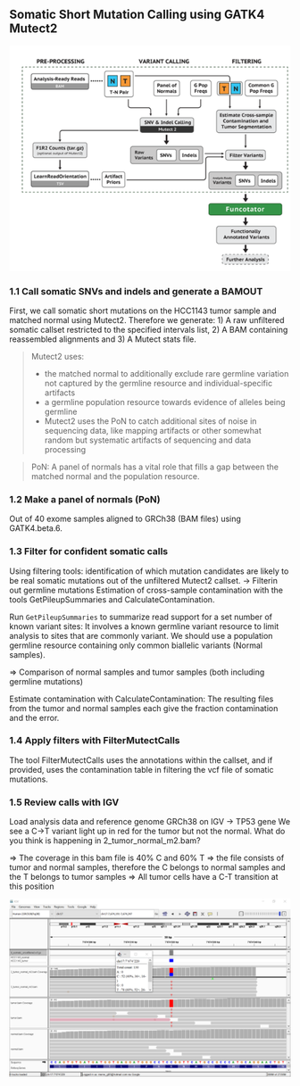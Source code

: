 ## **Somatic Short Mutation Calling using GATK4 Mutect2**

![image](gatk.PNG)

### **1.1  Call somatic SNVs and indels and generate a BAMOUT**
First, we call somatic short mutations on the HCC1143 tumor sample and matched normal using Mutect2.
Therefore we generate: 1) A raw unfiltered somatic callset restricted to the specified intervals list, 2) A BAM containing reassembled alignments and 3) A Mutect stats file.

> Mutect2 uses:
>* the matched normal to additionally exclude rare germline variation not captured by the germline resource and individual-specific artifacts
>* a germline population resource towards evidence of alleles being germline
>* Mutect2 uses the PoN to catch additional sites of noise in sequencing data, like mapping artifacts or other somewhat random but systematic artifacts of sequencing and data processing

> PoN: A panel of normals has a vital role that fills a gap between the matched normal and the population resource.

### **1.2 Make a panel of normals (PoN)**

Out of 40 exome samples aligned to GRCh38 (BAM files) using GATK4.beta.6.

### **1.3 Filter for confident somatic calls**
Using filtering tools: identification of which mutation candidates are likely to be real somatic mutations out of the unfiltered Mutect2 callset. -> Filterin out germline mutations
Estimation of cross-sample contamination with the tools GetPileupSummaries and CalculateContamination.

Run `GetPileupSummaries` to summarize read support for a set number of known variant sites: It involves a known germline variant resource to limit analysis to sites that are commonly variant. We should use a population germline resource containing only common biallelic variants (Normal samples).

=> Comparison of normal samples and tumor samples (both including germline mutations)
 
 Estimate contamination with CalculateContamination: The resulting files from the tumor and normal samples each give the fraction contamination and the error.
 
### **1.4 Apply filters with FilterMutectCalls**

The tool FilterMutectCalls uses the annotations within the callset, and if provided, uses the contamination table in filtering the vcf file of somatic mutations.

### **1.5 Review calls with IGV**
Load analysis data and reference genome GRCh38 on IGV -> TP53 gene
We see a C→T variant light up in red for the tumor but not the normal. What do you think is happening in 2_tumor_normal_m2.bam?

=> The coverage in this bam file is 40% C and 60% T 
=> the file consists of tumor and normal samples, therefore the C belongs to normal samples and the T belongs to tumor samples
=> All tumor cells have a C-T transition at this position

![image](igv.PNG)
